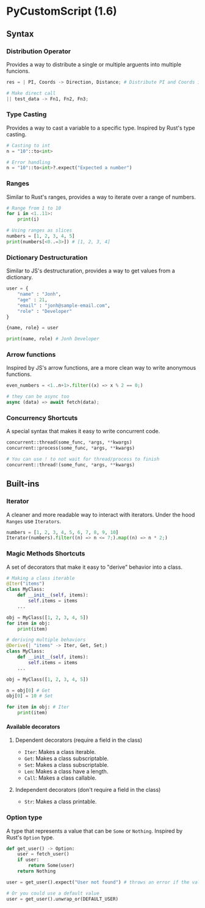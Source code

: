 # PyCustomScript (1.6)

## Syntax

### Distribution Operator
Provides a way to distribute a single or multiple arguents into multiple funcions.
```py
res = | PI, Coords -> Direction, Distance; # Distribute PI and Coords into the Direction and Distance functions

# Make direct call
|| test_data -> Fn1, Fn2, Fn3;
``` 

### Type Casting 
Provides a way to cast a variable to a specific type. Inspired by Rust's type casting.
```py
# Casting to int
n = "10"::to<int>

# Error handling
n = "10"::to<int>?.expect("Expected a number")
```

### Ranges
Similar to Rust's ranges, provides a way to iterate over a range of numbers. 
```py
# Range from 1 to 10
for i in <1..11>:
    print(i)

# Using ranges as slices
numbers = [1, 2, 3, 4, 5]
print(numbers[<0..=3>]) # [1, 2, 3, 4]
```


### Dictionary Destructuration
Similar to JS's destructuration, provides a way to get values from a dictionary.
```py
user = {
    "name" : "Jonh",
    "age" : 21,
    "email" : "jonh@sample-email.com",
    "role" : "Developer"
}

{name, role} = user

print(name, role) # Jonh Developer
```

### Arrow functions
Inspired by JS's arrow functions, are a more clean way to write anonymous functions.
```py
even_numbers = <1..n+1>.filter((x) => x % 2 == 0;)

# they can be async too
async (data) => await fetch(data);
```

### Concurrency Shortcuts
A special syntax that makes it easy to write concurrent code.
```py
concurrent::thread(some_func, *args, **kwargs)
concurrent::process(some_func, *args, **kwargs)

# You can use ! to not wait for thread/process to finish
concurrent::thread!(some_func, *args, **kwargs)
```

## Built-ins

### Iterator 
A cleaner and more readable way to interact with iterators.
Under the hood `Ranges` use `Iterators`.
```py
numbers = [1, 2, 3, 4, 5, 6, 7, 8, 9, 10]
Iterator(numbers).filter((n) => n <= 7;).map((n) => n * 2;) 
```

### Magic Methods Shortcuts
A set of decorators that make it easy to "derive" behavior into a class.


```py
# Making a class iterable
@Iter("items")
class MyClass:
    def __init__(self, items):
        self.items = items
    ...

obj = MyClass([1, 2, 3, 4, 5])
for item in obj:
    print(item)

# deriving multiple behaviors
@Derive(| "items" -> Iter, Get, Set;)
class MyClass:
    def __init__(self, items):
        self.items = items
    ...

obj = MyClass([1, 2, 3, 4, 5])

n = obj[0] # Get
obj[0] = 10 # Set

for item in obj: # Iter
    print(item)
``` 
#### Available decorators
1. Dependent decorators (require a field in the class)
    - `Iter`: Makes a class iterable.
    - `Get`: Makes a class subscriptable.
    - `Set`: Makes a class subscriptable.
    - `Len`: Makes a class have a length.
    - `Call`: Makes a class callable.

2. Independent decorators (don't require a field in the class)
    - `Str`: Makes a class printable.


### Option type
A type that represents a value that can be `Some` or `Nothing`. Inspired by Rust's `Option` type.
```py
def get_user() -> Option:
    user = fetch_user()
    if user:
        return Some(user)
    return Nothing

user = get_user().expect("User not found") # throws an error if the value is Nothing

# Or you could use a default value
user = get_user().unwrap_or(DEFAULT_USER)
```

